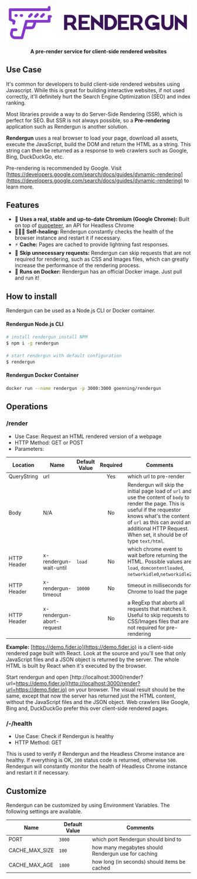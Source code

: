 <p align="center">
  <img src="https://raw.githubusercontent.com/goenning/rendergun/master/assets/logo.png" />
  <br />
  <div align="center">
    <strong>A pre-render service for client-side rendered websites</strong>
  </div>
</p>

## Use Case

It's common for developers to build client-side rendered websites using Javascript. While this is great for building interactive websites, if not used correctly, it'll definitely hurt the Search Engine Optimization (SEO) and index ranking.

Most libraries provide a way to do Server-Side Rendering (SSR), which is perfect for SEO. But SSR is not always possible, so a **Pre-rendering** application such as Rendergun is another solution.

**Rendergun** uses a real browser to load your page, download all assets, execute the JavaScript, build the DOM and return the HTML as a string. This string can then be returned as a response to web crawlers such as Google, Bing, DuckDuckGo, etc. 

Pre-rendering is recommended by Google. Visit [https://developers.google.com/search/docs/guides/dynamic-rendering](https://developers.google.com/search/docs/guides/dynamic-rendering) to learn more.

## Features

- 🚀 **Uses a real, stable and up-to-date Chromium (Google Chrome):** Built on top of [puppeteer](https://github.com/GoogleChrome/puppeteer), an API for Headless Chrome
- 👩🏻‍⚕️ **Self-healing:** Rendergun constantly checks the health of the browser instance and restart it if necessary.
- ⚡️ **Cache:** Pages are cached to provide lightning fast responses. 
- 🔀 **Skip unnecessary requests:** Rendergun can skip requests that are not required for rendering, such as CSS and Images files, which can greatly increase the performance of the rendering process.
- 🐳 **Runs on Docker:** Rendergun has an official Docker image. Just pull and run it!

## How to install

Rendergun can be used as a Node.js CLI or Docker container.

#### Rendergun Node.js CLI

```sh
# install rendergun install NPM
$ npm i -g rendergun 

# start rendergun with default configuration
$ rendergun
```

#### Rendergun Docker Container

```sh
docker run --name rendergun -p 3000:3000 goenning/rendergun
```

## Operations

### /render

- Use Case: Request an HTML rendered version of a webpage
- HTTP Method: GET or POST
- Parameters: 

| Location | Name | Default Value | Required | Comments |
| ---- | ---- | -------------- |:-----------:| ----------- |
| QueryString | url | | Yes | which url to pre-render |
| Body | N/A | | No | Rendergun will skip the initial page load of `url` and use the content of `body` to render the page. This is useful if the requestor knows what's the content of `url` as this can avoid an additional HTTP Request. When set, it should be of type `text/html`. |
| HTTP Header | x-rendergun-wait-until | `load` | No | which chrome event to wait before returning the HTML. Possible values are `load`, `domcontentloaded`, `networkidle0`,`networkidle2` |
| HTTP Header | x-rendergun-timeout | `10000` | No | timeout in milliseconds for Chrome to load the page |
| HTTP Header | x-rendergun-abort-request | | No | a RegExp that aborts all requests that matches it. Useful to skip requests to CSS/Images files that are not required for pre-rendering |

**Example:** [https://demo.fider.io](https://demo.fider.io) is a client-side rendered page built with React. Look at the source and you'll see that only JavaScript files and a JSON object is returned by the server. The whole HTML is built by React when it's executed by the browser. 

Start rendergun and open [http://localhost:3000/render?url=https://demo.fider.io](http://localhost:3000/render?url=https://demo.fider.io) on your browser. The visual result should be the same, except that now the server has returned just the HTML content, without the JavaScript files and the JSON object. Web crawlers like Google, Bing and, DuckDuckGo prefer this over client-side rendered pages.

### /-/health

- Use Case: Check if Rendergun is healthy
- HTTP Method: GET

This is used to verify if Rendergun and the Headless Chrome instance are healthy. If everything is OK, `200` status code is returned, otherwise `500`. Rendergun will constantly monitor the health of Headless Chrome instance and restart it if necessary. 

## Customize

Rendergun can be customized by using Environment Variables. The following settings are available.

| Name | Default Value  | Comments |
| ---- | -------------- | ----------- |
| PORT | `3000` | which port Rendergun should bind to |
| CACHE_MAX_SIZE | `100` | how many megabytes should Rendergun use for caching |
| CACHE_MAX_AGE | `1800` | how long (in seconds) should items be cached |